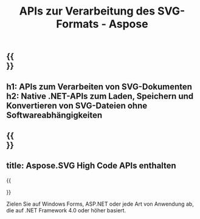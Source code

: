 ﻿---
translation: true
template: /templates/_template-family.md
title: APIs zur Verarbeitung des SVG-Formats - Aspose
weight: 10
url: /family
description: SVG-Bibliothek zum Verarbeiten und Konvertieren von SVG in PNG, JPEG und weitere gängige Bildformate, PDF und XPS auf jeder Plattform
---

{{<section banner>}}
---
h1: APIs zum Verarbeiten von SVG-Dokumenten
h2: Native .NET-APIs zum Laden, Speichern und Konvertieren von SVG-Dateien ohne Softwareabhängigkeiten
---

{{<section include>}}
---
title: Aspose.SVG High Code APIs enthalten
---

{{<section net>}}

Zielen Sie auf Windows Forms, ASP.NET oder jede Art von Anwendung ab, die auf .NET Framework 4.0 oder höher basiert.
